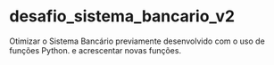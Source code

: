 # desafio_sistema_bancario_v2
  Otimizar o Sistema Bancário previamente desenvolvido com o uso de funções Python. e acrescentar novas funções.
